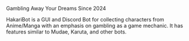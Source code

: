 Gambling Away Your Dreams Since 2024

HakariBot is a GUI and Discord Bot for collecting characters from Anime/Manga with an emphasis on gambling as a game mechanic.
It has features similar to Mudae, Karuta, and other bots.

